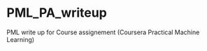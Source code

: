 PML_PA_writeup
==============

PML  write up for Course assignement (Coursera Practical Machine Learning)
